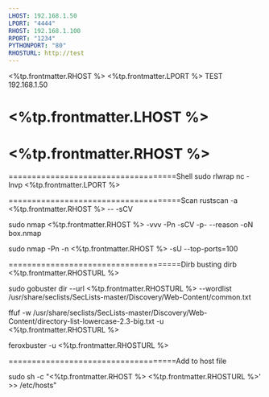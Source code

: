 ```yaml
---
LHOST: 192.168.1.50
LPORT: "4444"
RHOST: 192.168.1.100
RPORT: "1234"
PYTHONPORT: "80"
RHOSTURL: http://test
---
```

<%tp.frontmatter.RHOST %>
<%tp.frontmatter.LPORT %>
TEST 192.168.1.50
# <%tp.frontmatter.LHOST %>
# <%tp.frontmatter.RHOST %>
====================================Shell
sudo rlwrap nc -lnvp <%tp.frontmatter.LPORT %>

=====================================Scan
rustscan -a <%tp.frontmatter.RHOST %> -- -sCV

sudo nmap <%tp.frontmatter.RHOST %> -vvv -Pn -sCV -p- --reason -oN box.nmap

sudo nmap -Pn -n <%tp.frontmatter.RHOST %> -sU --top-ports=100

=====================================Dirb busting
dirb <%tp.frontmatter.RHOSTURL %>

sudo gobuster dir --url <%tp.frontmatter.RHOSTURL %> --wordlist /usr/share/seclists/SecLists-master/Discovery/Web-Content/common.txt

ffuf -w /usr/share/seclists/SecLists-master/Discovery/Web-Content/directory-list-lowercase-2.3-big.txt -u <%tp.frontmatter.RHOSTURL %>

feroxbuster -u <%tp.frontmatter.RHOSTURL %>

====================================Add to host file

sudo sh -c "<%tp.frontmatter.RHOST %> <%tp.frontmatter.RHOSTURL %>' >> /etc/hosts"
